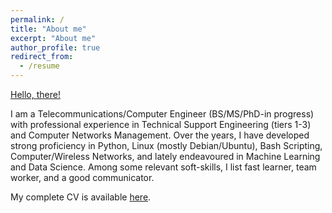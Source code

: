 ```yaml
---
permalink: /
title: "About me"
excerpt: "About me"
author_profile: true
redirect_from: 
  - /resume
---
```


[Hello, there!](./images/hello.gif=100x20)

I am a Telecommunications/Computer Engineer (BS/MS/PhD-in progress) with professional experience in Technical Support Engineering (tiers 1-3) and Computer Networks Management. Over the years, I have developed strong proficiency in Python, Linux (mostly Debian/Ubuntu), Bash Scripting, Computer/Wireless Networks, and lately endeavoured in Machine Learning and Data Science. Among some relevant soft-skills, I list fast learner, team worker, and a good communicator.

My complete CV is available [here](./files/cv-complete.pdf).
